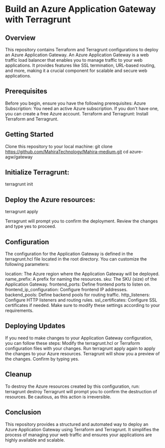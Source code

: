 #                                   Build an Azure Application Gateway with Terragrunt

## Overview
This repository contains Terraform and Terragrunt configurations to deploy an Azure Application Gateway. An Azure Application Gateway is a web traffic load balancer that enables you to manage traffic to your web applications. It provides features like SSL termination, URL-based routing, and more, making it a crucial component for scalable and secure web applications.

## Prerequisites
Before you begin, ensure you have the following prerequisites:
Azure Subscription: You need an active Azure subscription. If you don't have one, you can create a free Azure account.
Terraform and Terragrunt: Install Terraform and Terragrunt.

## Getting Started
Clone this repository to your local machine:
git clone https://github.com/MahiraTechnology/Mahira-medium.git
cd azure-agw/gateway

## Initialize Terragrunt:
terragrunt init

## Deploy the Azure resources:
terragrunt apply

Terragrunt will prompt you to confirm the deployment. Review the changes and type yes to proceed.

## Configuration
The configuration for the Application Gateway is defined in the terragrunt.hcl file located in the root directory. You can customize the following parameters:

location: The Azure region where the Application Gateway will be deployed.
name_prefix: A prefix for naming the resources.
sku: The SKU (size) of the Application Gateway.
frontend_ports: Define frontend ports to listen on.
frontend_ip_configuration: Configure frontend IP addresses.
backend_pools: Define backend pools for routing traffic.
http_listeners: Configure HTTP listeners and routing rules.
ssl_certificates: Configure SSL certificates if needed.
Make sure to modify these settings according to your requirements.

## Deploying Updates
If you need to make changes to your Application Gateway configuration, you can follow these steps:
Modify the terragrunt.hcl or Terraform configuration files with your changes.
Run terragrunt apply again to apply the changes to your Azure resources.
Terragrunt will show you a preview of the changes. Confirm by typing yes.

## Cleanup
To destroy the Azure resources created by this configuration, run:
terragrunt destroy
Terragrunt will prompt you to confirm the destruction of resources. Be cautious, as this action is irreversible.

## Conclusion
This repository provides a structured and automated way to deploy an Azure Application Gateway using Terraform and Terragrunt. It simplifies the process of managing your web traffic and ensures your applications are highly available and scalable.